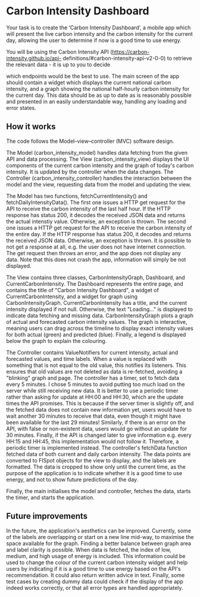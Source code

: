 # Carbon Intensity Dashboard

Your task is to create the ‘Carbon Intensity Dashboard’, a mobile app which will present the live
carbon intensity and the carbon intensity for the current day, allowing the user to determine if now
is a good time to use energy.

You will be using the Carbon Intensity API (https://carbon-intensity.github.io/api-
definitions/#carbon-intensity-api-v2-0-0) to retrieve the relevant data - it is up to you to decide

which endpoints would be the best to use.
The main screen of the app should contain a widget which displays the current national carbon
intensity, and a graph showing the national half-hourly carbon intensity for the current day. This
data should be as up to date as is reasonably possible and presented in an easily understandable
way, handling any loading and error states.

## How it works

The code follows the Model–view–controller (MVC) software design.

The Model (carbon_intensity_model) handles data fetching from the given API and data processing.
The View (carbon_intensity_view) displays the UI components of the current carbon intensity and the
graph of today's carbon intensity. It is updated by the controller when the data changes.
The Controller (carbon_intensity_controller) handles the interaction between the model and the view,
requesting data from the model and updating the view.

The Model has two functions, fetchCurrentIntensity() and fetchDailyIntensityData().
The first one issues a HTTP get request for the API to receive the carbon intensity of the last half
hour. If the HTTP response has status 200, it decodes the received JSON data and returns the actual
intenstiy value. Otherwise, an exception is thrown.
The second one issues a HTTP get request for the API to receive the carbon intensity of the entire
day. If the HTTP response has status 200, it decodes and returns the received JSON data. Otherwise,
an exception is thrown.
It is possible to not get a response at all, e.g. the user does not have internet connection. The
get request then throws an error, and the app does not display any data. Note that this does not
crash the app, information will simply be not displayed.

The View contains three classes, CarbonIntensityGraph, Dashboard, and CurrentCarbonIntensity.
The Dashboard represents the entire page, and contains the title of "Carbon Intensity Dashboard", a 
widget of CurrentCarbonIntensity, and a widget for graph using CarbonIntensityGraph.
CurrentCarbonIntensity has a title, and the current intensity displayed if not null. Otherwise, the
text "Loading..." is displayed to indicate data fetching and missing data.
CarbonIntensityGraph plots a graph of actual and forecasted carbon intensity values. The graph is
interactive, meaning users can drag across the timeline to display exact intensity values for both
actual (green) and predicted (blue). Finally, a legend is displayed below the graph to explain the
colouring.

The Controller contains ValueNotifiers for current intensity, actual and forecasted values, and time
labels. When a value is replaced with something that is not equal to the old value, this notifies
its listeners. This ensures that old values are not deleted as data is re-fetched, avoiding a
"blinking" graph and page. The controller has a timer, set to fetch data every 5 minutes. I chose 5
minutes to avoid putting too much load on the server while still receiving new data. It is better to
use a periodic timer rather than asking for update at HH:00 and HH:30, which are the update times
the API promises. This is because if the server timer is slightly off, and the fetched data does not
contain new information yet, users would have to wait another 30 minutes to receive that data, even
though it might have been available for the last 29 minutes! Similarly, if there is an error on the
API, with false or non-existent data, users would go without an update for 30 minutes. Finally, if
the API is changed later to give information e.g. every HH:15 and HH:45, this implementation would
not follow it. Therefore, a periodic timer is implemented instead.
The controller's fetchData function fetched data of both current and daily carbon intensity. The 
data points are converted to FlSpot objects for the view to display, and the labels are formatted.
The data is cropped to show only until the current time, as the purpose of the application is to
indicate whether it is a good time to use energy, and not to show future predictions of the day.

Finally, the main initialises the model and controller, fetches the data, starts the timer, and
starts the application.

## Future improvements
In the future, the application's aesthetics can be improved.
Currently, some of the labels are overlapping or start on a new line mid-way, to maximise the space
available for the graph. Finding a better balance between graph area and label clarity is possible.
When data is fetched, the index of low, medium, and high usage of energy is included. This
information could be used to change the colour of the current carbon intensity widget and help users
by indicating if it is a good time to use energy based on the API's recommendation. It could also
return written advice in text.
Finally, some test cases by creating dummy data could check if the display of the app indeed works
correctly, or that all error types are handled appropriately.


